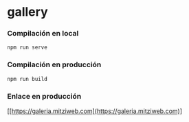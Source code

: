 # gallery

### Compilación en local
```
npm run serve
```

### Compilación en producción
```
npm run build
```

### Enlace en producción
[[https://galeria.mitziweb.com](https://galeria.mitziweb.com)]

